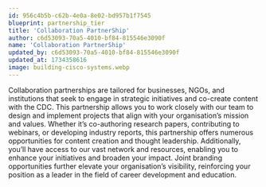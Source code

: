 ```yaml
---
id: 956c4b5b-c62b-4e0a-8e02-bd957b1f7545
blueprint: partnership_tier
title: 'Collaboration PartnerShip'
author: c6d53093-70a5-4010-bf84-815546e3090f
name: 'Collaboration PartnerShip'
updated_by: c6d53093-70a5-4010-bf84-815546e3090f
updated_at: 1734358616
image: building-cisco-systems.webp
---
```

Collaboration partnerships are tailored for businesses, NGOs, and institutions that seek to engage in strategic initiatives and co-create content with the CDC. This partnership allows you to work closely with our team to design and implement projects that align with your organisation’s mission and values. Whether it’s co-authoring research papers, contributing to webinars, or developing industry reports, this partnership offers numerous opportunities for content creation and thought leadership. Additionally, you’ll have access to our vast network and resources, enabling you to enhance your initiatives and broaden your impact. Joint branding opportunities further elevate your organisation’s visibility, reinforcing your position as a leader in the field of career development and education.